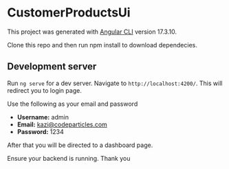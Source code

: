 # CustomerProductsUi


This project was generated with [Angular CLI](https://github.com/angular/angular-cli) version 17.3.10.

Clone this repo and then run npm install to download dependecies.

## Development server

Run `ng serve` for a dev server. Navigate to `http://localhost:4200/`. This will redirect you to login page.

Use the following as your email and password

- **Username:** admin
- **Email:** kazi@codeparticles.com
- **Password:** 1234

After that you will be directed to a dashboard page.

Ensure your backend is running. Thank you


